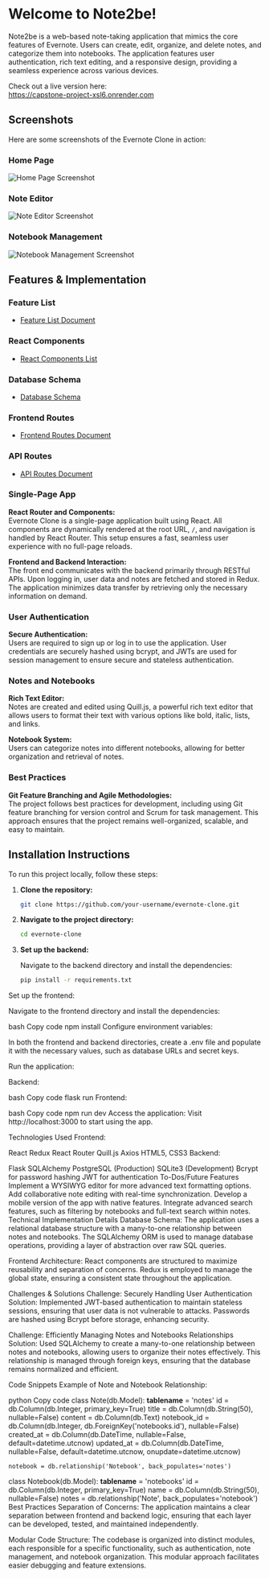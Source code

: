# Welcome to Note2be!

Note2be is a web-based note-taking application that mimics the core features of Evernote. Users can create, edit, organize, and delete notes, and categorize them into notebooks. The application features user authentication, rich text editing, and a responsive design, providing a seamless experience across various devices.

Check out a live version here:  
https://capstone-project-xsl6.onrender.com

## Screenshots

Here are some screenshots of the Evernote Clone in action:

### Home Page
![Home Page Screenshot](./docs/screenshots/home_page.png)

### Note Editor
![Note Editor Screenshot](./docs/screenshots/note_editor.png)

### Notebook Management
![Notebook Management Screenshot](./docs/screenshots/notebook_management.png)

## Features & Implementation

### Feature List
- [Feature List Document](./docs/feature_list.md)

### React Components
- [React Components List](./docs/react_components.md)

### Database Schema
- [Database Schema](./docs/database_schema.md)

### Frontend Routes
- [Frontend Routes Document](./docs/frontend_routes.md)

### API Routes
- [API Routes Document](./docs/api_routes.md)

### Single-Page App

**React Router and Components:**  
Evernote Clone is a single-page application built using React. All components are dynamically rendered at the root URL, `/`, and navigation is handled by React Router. This setup ensures a fast, seamless user experience with no full-page reloads.

**Frontend and Backend Interaction:**  
The front end communicates with the backend primarily through RESTful APIs. Upon logging in, user data and notes are fetched and stored in Redux. The application minimizes data transfer by retrieving only the necessary information on demand.

### User Authentication

**Secure Authentication:**  
Users are required to sign up or log in to use the application. User credentials are securely hashed using bcrypt, and JWTs are used for session management to ensure secure and stateless authentication.

### Notes and Notebooks

**Rich Text Editor:**  
Notes are created and edited using Quill.js, a powerful rich text editor that allows users to format their text with various options like bold, italic, lists, and links.

**Notebook System:**  
Users can categorize notes into different notebooks, allowing for better organization and retrieval of notes.

### Best Practices

**Git Feature Branching and Agile Methodologies:**  
The project follows best practices for development, including using Git feature branching for version control and Scrum for task management. This approach ensures that the project remains well-organized, scalable, and easy to maintain.

## Installation Instructions

To run this project locally, follow these steps:

1. **Clone the repository:**
    ```bash
    git clone https://github.com/your-username/evernote-clone.git
    ```

2. **Navigate to the project directory:**
    ```bash
    cd evernote-clone
    ```

3. **Set up the backend:**

   Navigate to the backend directory and install the dependencies:
   ```bash
   pip install -r requirements.txt
Set up the frontend:

Navigate to the frontend directory and install the dependencies:

bash
Copy code
npm install
Configure environment variables:

In both the frontend and backend directories, create a .env file and populate it with the necessary values, such as database URLs and secret keys.

Run the application:

Backend:

bash
Copy code
flask run
Frontend:

bash
Copy code
npm run dev
Access the application:
Visit http://localhost:3000 to start using the app.

Technologies Used
Frontend:

React
Redux
React Router
Quill.js
Axios
HTML5, CSS3
Backend:

Flask
SQLAlchemy
PostgreSQL (Production)
SQLite3 (Development)
Bcrypt for password hashing
JWT for authentication
To-Dos/Future Features
Implement a WYSIWYG editor for more advanced text formatting options.
Add collaborative note editing with real-time synchronization.
Develop a mobile version of the app with native features.
Integrate advanced search features, such as filtering by notebooks and full-text search within notes.
Technical Implementation Details
Database Schema:
The application uses a relational database structure with a many-to-one relationship between notes and notebooks. The SQLAlchemy ORM is used to manage database operations, providing a layer of abstraction over raw SQL queries.

Frontend Architecture:
React components are structured to maximize reusability and separation of concerns. Redux is employed to manage the global state, ensuring a consistent state throughout the application.

Challenges & Solutions
Challenge: Securely Handling User Authentication
Solution:
Implemented JWT-based authentication to maintain stateless sessions, ensuring that user data is not vulnerable to attacks. Passwords are hashed using Bcrypt before storage, enhancing security.

Challenge: Efficiently Managing Notes and Notebooks Relationships
Solution:
Used SQLAlchemy to create a many-to-one relationship between notes and notebooks, allowing users to organize their notes effectively. This relationship is managed through foreign keys, ensuring that the database remains normalized and efficient.

Code Snippets
Example of Note and Notebook Relationship:

python
Copy code
class Note(db.Model):
    __tablename__ = 'notes'
    id = db.Column(db.Integer, primary_key=True)
    title = db.Column(db.String(50), nullable=False)
    content = db.Column(db.Text)
    notebook_id = db.Column(db.Integer, db.ForeignKey('notebooks.id'), nullable=False)
    created_at = db.Column(db.DateTime, nullable=False, default=datetime.utcnow)
    updated_at = db.Column(db.DateTime, nullable=False, default=datetime.utcnow, onupdate=datetime.utcnow)

    notebook = db.relationship('Notebook', back_populates='notes')

class Notebook(db.Model):
    __tablename__ = 'notebooks'
    id = db.Column(db.Integer, primary_key=True)
    name = db.Column(db.String(50), nullable=False)
    notes = db.relationship('Note', back_populates='notebook')
Best Practices
Separation of Concerns:
The application maintains a clear separation between frontend and backend logic, ensuring that each layer can be developed, tested, and maintained independently.

Modular Code Structure:
The codebase is organized into distinct modules, each responsible for a specific functionality, such as authentication, note management, and notebook organization. This modular approach facilitates easier debugging and feature extensions.

